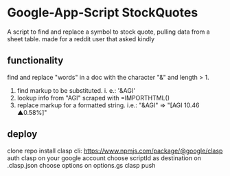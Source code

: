 
# Google-App-Script StockQuotes
A script to find and replace a symbol to stock quote, pulling data from a sheet table.
made for a reddit user that asked kindly

## functionality
find and replace "words" in a doc with the character "&" and length > 1.
1) find markup to be substituted. i. e.: '&AGI'
2) lookup info from "AGI" scraped with =IMPORTHTML()
3) replace markup for a formatted string. i.e.: "&AGI" => "[AGI 10.46 ▲0.58%]"

## deploy
clone repo
install clasp cli: https://www.npmjs.com/package/@google/clasp
auth clasp on your google account
choose scriptId as destination on .clasp.json
choose options on options.gs
clasp push
